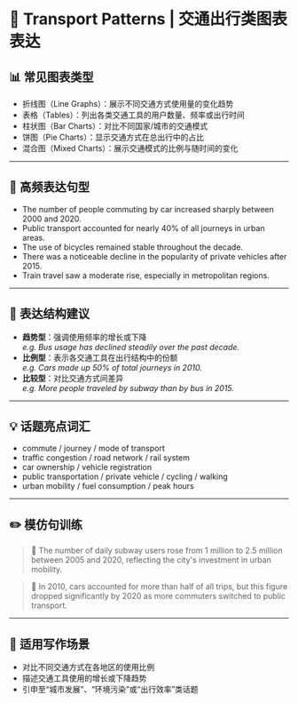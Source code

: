 # 🚗 Transport Patterns | 交通出行类图表表达

## 📊 常见图表类型

- 折线图（Line Graphs）：展示不同交通方式使用量的变化趋势
- 表格（Tables）：列出各类交通工具的用户数量、频率或出行时间
- 柱状图（Bar Charts）：对比不同国家/城市的交通模式
- 饼图（Pie Charts）：显示交通方式在总出行中的占比
- 混合图（Mixed Charts）：展示交通模式的比例与随时间的变化

---

## 🔁 高频表达句型

- The number of people commuting by car increased sharply between 2000 and 2020.
- Public transport accounted for nearly 40% of all journeys in urban areas.
- The use of bicycles remained stable throughout the decade.
- There was a noticeable decline in the popularity of private vehicles after 2015.
- Train travel saw a moderate rise, especially in metropolitan regions.

---

## 🧠 表达结构建议

- **趋势型**：强调使用频率的增长或下降  
  *e.g. Bus usage has declined steadily over the past decade.*
- **比例型**：表示各交通工具在出行结构中的份额  
  *e.g. Cars made up 50% of total journeys in 2010.*
- **比较型**：对比交通方式间差异  
  *e.g. More people traveled by subway than by bus in 2015.*

---

## 💡 话题亮点词汇

- commute / journey / mode of transport
- traffic congestion / road network / rail system
- car ownership / vehicle registration
- public transportation / private vehicle / cycling / walking
- urban mobility / fuel consumption / peak hours

---

## ✏️ 模仿句训练

> 🚊 The number of daily subway users rose from 1 million to 2.5 million between 2005 and 2020, reflecting the city's investment in urban mobility.

> 🚗 In 2010, cars accounted for more than half of all trips, but this figure dropped significantly by 2020 as more commuters switched to public transport.

---

## 🧭 适用写作场景

- 对比不同交通方式在各地区的使用比例
- 描述交通工具使用的增长或下降趋势
- 引申至“城市发展”、“环境污染”或“出行效率”类话题
